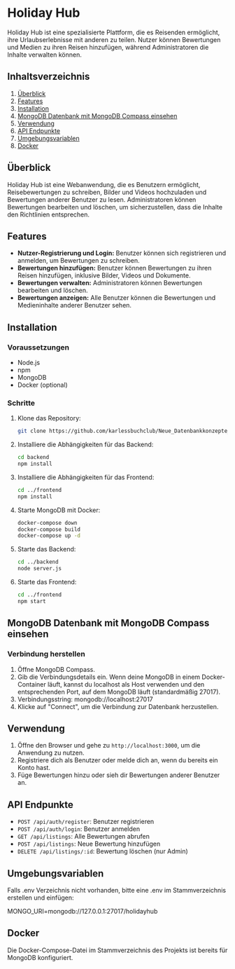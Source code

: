 # Holiday Hub

Holiday Hub ist eine spezialisierte Plattform, die es Reisenden ermöglicht, ihre Urlaubserlebnisse mit anderen zu teilen. Nutzer können Bewertungen und Medien zu ihren Reisen hinzufügen, während Administratoren die Inhalte verwalten können.

## Inhaltsverzeichnis

1. [Überblick](#überblick)
2. [Features](#features)
3. [Installation](#installation)
4. [MongoDB Datenbank mit MongoDB Compass einsehen](#datenbankconnect)
5. [Verwendung](#verwendung)
6. [API Endpunkte](#api-endpunkte)
7. [Umgebungsvariablen](#umgebungsvariablen)
8. [Docker](#docker)

## Überblick

Holiday Hub ist eine Webanwendung, die es Benutzern ermöglicht, Reisebewertungen zu schreiben, Bilder und Videos hochzuladen und Bewertungen anderer Benutzer zu lesen. Administratoren können Bewertungen bearbeiten und löschen, um sicherzustellen, dass die Inhalte den Richtlinien entsprechen.

## Features

- **Nutzer-Registrierung und Login:** Benutzer können sich registrieren und anmelden, um Bewertungen zu schreiben.
- **Bewertungen hinzufügen:** Benutzer können Bewertungen zu ihren Reisen hinzufügen, inklusive Bilder, Videos und Dokumente.
- **Bewertungen verwalten:** Administratoren können Bewertungen bearbeiten und löschen.
- **Bewertungen anzeigen:** Alle Benutzer können die Bewertungen und Medieninhalte anderer Benutzer sehen.

## Installation

### Voraussetzungen

- Node.js
- npm
- MongoDB
- Docker (optional)

### Schritte

1. Klone das Repository:
    ```sh
    git clone https://github.com/karlessbuchclub/Neue_Datenbankkonzepte_Abgabe.git
    ```

2. Installiere die Abhängigkeiten für das Backend:
    ```sh
    cd backend
    npm install
    ```

3. Installiere die Abhängigkeiten für das Frontend:
    ```sh
    cd ../frontend
    npm install
    ```

5. Starte MongoDB mit Docker:
    ```sh
    docker-compose down
    docker-compose build
    docker-compose up -d
    ```

6. Starte das Backend:
    ```sh
    cd ../backend
    node server.js
    ```

7. Starte das Frontend:
    ```sh
    cd ../frontend
    npm start
    ```
    
## MongoDB Datenbank mit MongoDB Compass einsehen

### Verbindung herstellen

1. Öffne MongoDB Compass.
2. Gib die Verbindungsdetails ein. Wenn deine MongoDB in einem Docker-Container läuft, kannst du localhost als Host verwenden und den entsprechenden Port, auf dem MongoDB läuft (standardmäßig 27017).
3. Verbindungsstring: mongodb://localhost:27017
4. Klicke auf "Connect", um die Verbindung zur Datenbank herzustellen.

## Verwendung

1. Öffne den Browser und gehe zu `http://localhost:3000`, um die Anwendung zu nutzen.
2. Registriere dich als Benutzer oder melde dich an, wenn du bereits ein Konto hast.
3. Füge Bewertungen hinzu oder sieh dir Bewertungen anderer Benutzer an.

## API Endpunkte

- `POST /api/auth/register`: Benutzer registrieren
- `POST /api/auth/login`: Benutzer anmelden
- `GET /api/listings`: Alle Bewertungen abrufen
- `POST /api/listings`: Neue Bewertung hinzufügen
- `DELETE /api/listings/:id`: Bewertung löschen (nur Admin)

## Umgebungsvariablen

Falls .env Verzeichnis nicht vorhanden, bitte eine .env im Stammverzeichnis erstellen und einfügen:

MONGO_URI=mongodb://127.0.0.1:27017/holidayhub

## Docker

Die Docker-Compose-Datei im Stammverzeichnis des Projekts ist bereits für MongoDB konfiguriert.
